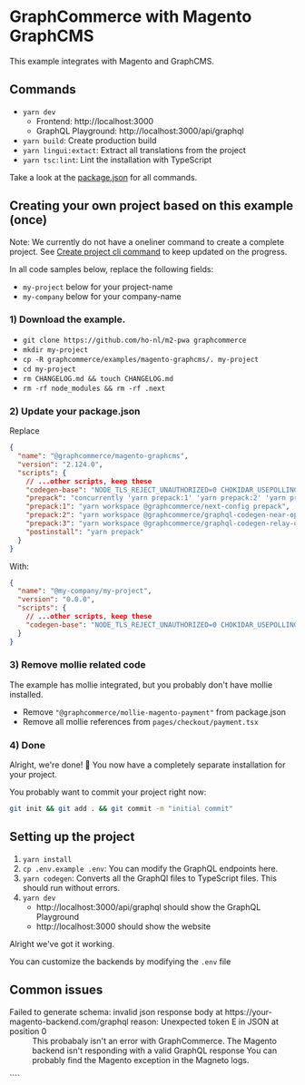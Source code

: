# GraphCommerce with Magento GraphCMS

This example integrates with Magento and GraphCMS.

## Commands

- `yarn dev`
  - Frontend: http://localhost:3000
  - GraphQL Playground: http://localhost:3000/api/graphql
- `yarn build`: Create production build
- `yarn lingui:extact`: Extract all translations from the project
- `yarn tsc:lint`: Lint the installation with TypeScript

Take a look at the [package.json](./package.json) for all commands.

## Creating your own project based on this example (once)

Note: We currently do not have a oneliner command to create a complete project.
See [Create project cli command](https://github.com/ho-nl/m2-pwa/issues/1174) to
keep updated on the progress.

In all code samples below, replace the following fields:

- `my-project` below for your project-name
- `my-company` below for your company-name

### 1) Download the example.

- `git clone https://github.com/ho-nl/m2-pwa graphcommerce`
- `mkdir my-project`
- `cp -R graphcommerce/examples/magento-graphcms/. my-project`
- `cd my-project`
- `rm CHANGELOG.md && touch CHANGELOG.md`
- `rm -rf node_modules && rm -rf .next`

### 2) Update your package.json

Replace

```json
{
  "name": "@graphcommerce/magento-graphcms",
  "version": "2.124.0",
  "scripts": {
    // ...other scripts, keep these
    "codegen-base": "NODE_TLS_REJECT_UNAUTHORIZED=0 CHOKIDAR_USEPOLLING=0 yarn graphql-codegen --require dotenv/config -c codegen.mono.yml",
    "prepack": "concurrently 'yarn prepack:1' 'yarn prepack:2' 'yarn prepack:3'",
    "prepack:1": "yarn workspace @graphcommerce/next-config prepack",
    "prepack:2": "yarn workspace @graphcommerce/graphql-codegen-near-operation-file prepack",
    "prepack:3": "yarn workspace @graphcommerce/graphql-codegen-relay-optimizer-plugin prepack",
    "postinstall": "yarn prepack"
  }
}
```

With:

```json
{
  "name": "@my-company/my-project",
  "version": "0.0.0",
  "scripts": {
    // ...other scripts, keep these
    "codegen-base": "NODE_TLS_REJECT_UNAUTHORIZED=0 CHOKIDAR_USEPOLLING=0 node -r dotenv/config node_modules/.bin/graphql-codegen"
  }
}
```

### 3) Remove mollie related code

The example has mollie integrated, but you probably don't have mollie installed.

- Remove `"@graphcommerce/mollie-magento-payment"` from package.json
- Remove all mollie references from `pages/checkout/payment.tsx`

### 4) Done

Alright, we're done! 🎉 You now have a completely separate installation for your
project.

You probably want to commit your project right now:

```bash
git init && git add . && git commit -m "initial commit"
```

## Setting up the project

1. `yarn install`
2. `cp .env.example .env`: You can modify the GraphQL endpoints here.
3. `yarn codegen`: Converts all the GraphQl files to TypeScript files. This
   should run without errors.
4. `yarn dev`
   - http://localhost:3000/api/graphql should show the GraphQL Playground
   - http://localhost:3000 should show the website

Alright we've got it working.

You can customize the backends by modifying the `.env` file

## Common issues

<dl>
  <dt>Failed to generate schema: invalid json response body at
https://your-magento-backend.com/graphql reason: Unexpected token E in JSON at
position 0</dt>
  <dd>This probabaly isn't an error with GraphCommerce. The Magento backend isn't responding with a valid GraphQL response You can probably find the Magento exception in the Magneto logs.</dd>
</dl>
````
